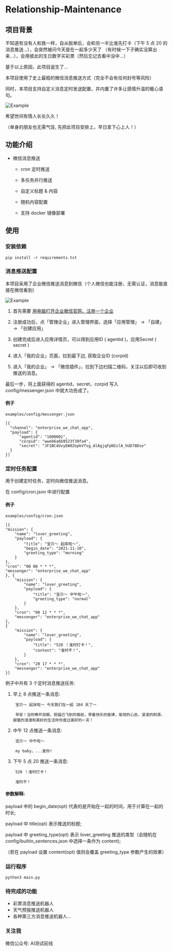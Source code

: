 # Relationship-Maintenance

## 项目背景

不知道有没有人和我一样，自从脱单后，会和另一半比谁先打卡（下午 5 点 20 的消息推送...），会突然被问今天是在一起多少天了
（有时候一下子确实没算出来...），会用彼此的生日数字买彩票（然后忘记去看中没中...）

基于以上原因，此项目诞生了...

本项目使用了史上最稳的微信消息推送方式（完全不会有任何封号等风险）

同时，本项目支持自定义消息定时发送配置，并内置了许多让感情升温的暖心语句。

![Example](./images/微信消息例子2.jpg)

希望世间有情人长长久久！

（单身的朋友也无需气馁, 先把此项目安排上，早日拿下心上人！）

## 功能介绍

+ 微信消息推送

    + cron 定时推送

    + 多任务并行推送

    + 自定义标题 & 内容

    + 随机内容配置

    + 支持 docker 镜像部署

## 使用

### 安装依赖

    pip install -r requirements.txt
    
### 消息推送配置
    
本项目采用了企业微信推送消息到微信（个人微信也能注册，无需认证，消息能直接在微信看到）

![Example](./images/微信消息例子1.jpg)
    
1. 首先需要 [用电脑打开企业微信官网，注册一个企业](https://work.weixin.qq.com/)

2. 注册成功后，点「管理企业」进入管理界面，选择「应用管理」 → 「自建」 → 「创建应用」

3. 创建完成后进入应用详情页，可以得到应用ID ( agentid )，应用Secret ( secret )

4. 进入「我的企业」页面，拉到最下边, 获取企业ID (corpid)

5. 进入「我的企业」 → 「微信插件」，拉到下边扫描二维码，关注以后即可收到推送的消息。

最后一步，将上面获得的 agentid，secret，corpid 写入 config/messenger.json 中就大功告成了。

#### 例子
    
    examples/config/messenger.json
    
    [{
      "channel": "enterprise_we_chat_app",
      "payload": {
          "agentid": "1000001",
          "corpid": "wweb6a6b9523f30fa4",
          "secret": "JF1BC4UvyEW8ZepkVfsg_AlAgjqFpNIslA_hUD78Dso"
      }
    }]


### 定时任务配置

用于创建定时任务，定时向微信推送消息。

在 config/cron.json 中进行配置

#### 例子
    
    examples/config/cron.json
    
    [{
	"mission": {
		"name": "lover_greeting",
		"payload": {
			"title": "宝贝～ 起床啦～",
			"begin_date": "2021-11-10",
            "greeting_type": "morning"
		}
	},
	"cron": "00 08 * * *",
	"messenger": "enterprise_we_chat_app"
    }, {
        "mission": {
            "name": "lover_greeting",
            "payload": {
                "title": "宝贝～ 中午啦～",
                "greeting_type": "normal"
            }
        },
        "cron": "00 12 * * *",
        "messenger": "enterprise_we_chat_app"
    },
    {
        "mission": {
            "name": "lover_greeting",
            "payload": {
                "title": "520 ！准时打卡！",
                "content": "准时不！",
            }
        },
        "cron": "20 17 * * *",
        "messenger": "enterprise_we_chat_app"
    }]

例子中共有 3 个定时消息推送任务:

1. 早上 8 点推送一条消息:

        宝贝～ 起床啦～ 今天我们在一起 184 天了～
    
        早安！当你睁开双眼，祝福已飞到你面前，带着快乐的旋律，愉悦的心态，滚滚的财源，甜蜜的浪漫和美妙的生活伴你度过美好的一天！

2. 中午 12 点推送一条消息:

        宝贝～ 中午啦～
    
        my baby，...爱你!
    
    
3. 下午 5 点 20 推送一条消息:

        520 ！准时打卡！
    
        准时不！

#### 参数解释: 

payload 中的 begin_date(opt) 代表的是开始在一起的时间，用于计算在一起的时长;

payload 中 title(opt) 表示推送的标题;

payload 中 greeting_type(opt) 表示 lover_greeting 推送的类型（会随机在 config/builtin_sentences.json 中选择一条作为 content);

（若在 payload 设置 content(opt) 值则会覆盖 greeting_type 参数产生的效果）


### 运行程序

    python3 main.py
    
### 待完成的功能

+ 彩票消息推送机器人
+ 天气预报推送机器人
+ 各种第三方消息推送机器人...

### 关注我

微信公众号: AI测试前线



